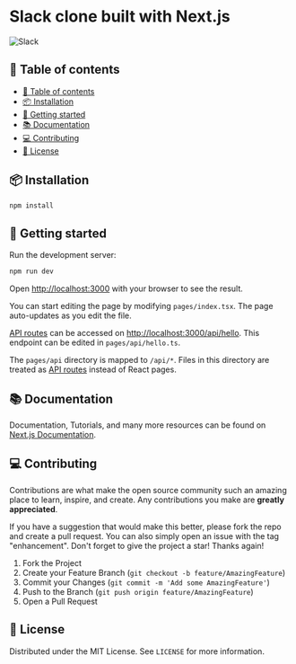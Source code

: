 
# Slack clone built with Next.js

![Slack]("/resources/slack.jpeg")

## 📝 Table of contents

- [📝 Table of contents](#-table-of-contents)
- [📦 Installation](#-installation)
- [🚀 Getting started](#-getting-started)
- [📚 Documentation](#-documentation)
- [💻 Contributing](#-contributing)
- [📃 License](#-license)

## 📦 Installation

```bash
npm install
```

## 🚀 Getting started

Run the development server:

```bash
npm run dev
```

Open [http://localhost:3000](http://localhost:3000) with your browser to see the result.

You can start editing the page by modifying `pages/index.tsx`. The page auto-updates as you edit the file.

[API routes](https://nextjs.org/docs/api-routes/introduction) can be accessed on [http://localhost:3000/api/hello](http://localhost:3000/api/hello). This endpoint can be edited in `pages/api/hello.ts`.

The `pages/api` directory is mapped to `/api/*`. Files in this directory are treated as [API routes](https://nextjs.org/docs/api-routes/introduction) instead of React pages.

## 📚 Documentation

Documentation, Tutorials, and many more resources can be found on [Next.js Documentation](https://nextjs.org/docs).

## 💻 Contributing

Contributions are what make the open source community such an amazing place to learn, inspire, and create. Any contributions you make are **greatly appreciated**.

If you have a suggestion that would make this better, please fork the repo and create a pull request. You can also simply open an issue with the tag "enhancement".
Don't forget to give the project a star! Thanks again!

1. Fork the Project
2. Create your Feature Branch (`git checkout -b feature/AmazingFeature`)
3. Commit your Changes (`git commit -m 'Add some AmazingFeature'`)
4. Push to the Branch (`git push origin feature/AmazingFeature`)
5. Open a Pull Request

## 📃 License

Distributed under the MIT License. See `LICENSE` for more information.

